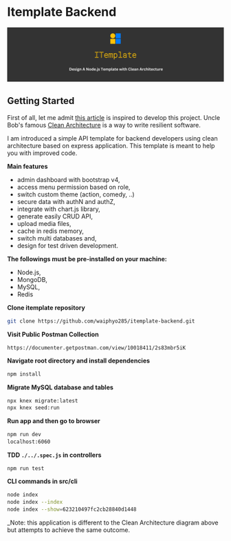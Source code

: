 # Itemplate Backend

<img src="./public/images/readme/readme-cover.jpg" >

## Getting Started

First of all, let me admit [this article](https://mannhowie.com/clean-architecture-node) is inspired to develop this project. Uncle Bob's famous [Clean Architecture](https://blog.cleancoder.com/uncle-bob/2012/08/13/the-clean-architecture.html) is a way to write resilient software.

I am introduced a simple API template for backend developers using clean architecture based on express application. This template is meant to help you with improved code.

**Main features**

- admin dashboard with bootstrap v4,
- access menu permission based on role,
- switch custom theme (action, comedy, ..)
- secure data with authN and authZ,
- integrate with chart.js library,
- generate easily CRUD API,
- upload media files,
- cache in redis memory,
- switch multi databases and,
- design for test driven development.

**The followings must be pre-installed on your machine:**

- Node.js,
- MongoDB,
- MySQL,
- Redis

**Clone itemplate repository**

```bash
git clone https://github.com/waiphyo285/itemplate-backend.git
```

**Visit Public Postman Collection**
```
https://documenter.getpostman.com/view/10018411/2s83mbr5iK
```

**Navigate root directory and install dependencies**

```bash
npm install
```

**Migrate MySQL database and tables**

```bash
npx knex migrate:latest
npx knex seed:run
```

**Run app and then go to browser**

```bash
npm run dev
localhost:6060
```

**TDD `./../.spec.js` in controllers**

```
npm run test
```

**CLI commands in src/cli**

```bash
node index
node index --index
node index --show=623210497fc2cb28840d1448
```

\_Note: this application is different to the Clean Architecture diagram above but attempts to achieve the same outcome.
